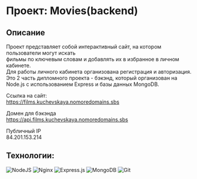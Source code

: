 # Проект: Movies(backend)

## Описание
Проект представляет собой интерактивный сайт, на котором пользователи могут искать  
фильмы по ключевым словам и добавлять их в избранное в личном кабинете.  
Для работы личного кабинета организована регистрация и авторизация.
Это 2 часть дипломного проекта - бэкэнд, который организован на Node.js с использованием Express и базы данных MongoDB.  

Ссылка на сайт:  
https://films.kuchevskaya.nomoredomains.sbs

Домен для бэкэнда  
https://api.films.kuchevskaya.nomoredomains.sbs

Публичный IP  
84.201.153.214  

## Технологии:  
![NodeJS](https://img.shields.io/badge/node.js-6DA55F?style=for-the-badge&logo=node.js&logoColor=white)
![Nginx](https://img.shields.io/badge/nginx-%23009639.svg?style=for-the-badge&logo=nginx&logoColor=white)
![Express.js](https://img.shields.io/badge/express.js-%23404d59.svg?style=for-the-badge&logo=express&logoColor=%2361DAFB)
![MongoDB](https://img.shields.io/badge/MongoDB-%234ea94b.svg?style=for-the-badge&logo=mongodb&logoColor=white)
![Git](https://img.shields.io/badge/git-%23F05033.svg?style=for-the-badge&logo=git&logoColor=white)
